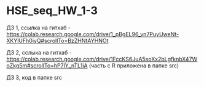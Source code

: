 # HSE_seq_HW_1-3

ДЗ 1, ссылка на гитхаб - https://colab.research.google.com/drive/1_pBgEL96_vn7PuyUweNt-XKYlUFh0iyQ#scrollTo=BzZHNtAYHNOt

ДЗ 2, сслыка на гитхаб - https://colab.research.google.com/drive/1FccKS6JuA5soXx2bLgfknbX47WoZkg5m#scrollTo=hP7lY_nTL1iA
(часть с R приложена в папке src)

ДЗ 3, код в папке src
